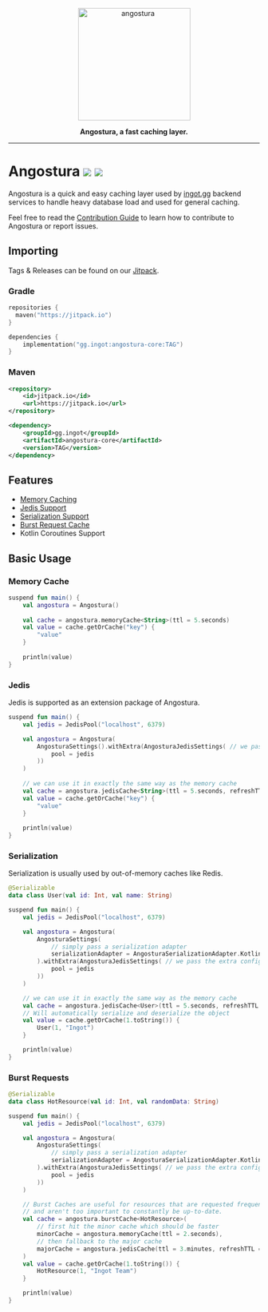 <a href="https://ingot.gg/">
    <p align="center">
        <img width="225" height="225" src="https://raw.githubusercontent.com/IngotGG/branding/master/branding.svg" alt="angostura"/>
    </p>
</a>

<p align="center">
    <strong>Angostura, a fast caching layer.</strong>
</p>

--- 

# Angostura [![](https://jitpack.io/v/gg.ingot/angostura.svg)](https://jitpack.io/#gg.ingot/angostura) [![](https://jitci.com/gh/IngotGG/angostura/svg)](https://jitci.com/gh/IngotGG/angostura)

Angostura is a quick and easy caching layer used by [ingot.gg](https://ingot.gg) backend services to handle heavy database load and used for general caching.

Feel free to read the [Contribution Guide](https://github.com/IngotGG/angostura/blob/master/CONTRIBUTING.md) to learn how to contribute to Angostura or report issues.

## Importing

Tags & Releases can be found on our [Jitpack](https://jitpack.io/#gg.ingot/angostura).

### Gradle

```kts
repositories {
  maven("https://jitpack.io")
}

dependencies {
    implementation("gg.ingot:angostura-core:TAG")
}
```
### Maven
```xml
<repository>
    <id>jitpack.io</id>
    <url>https://jitpack.io</url>
</repository>

<dependency>
    <groupId>gg.ingot</groupId>
    <artifactId>angostura-core</artifactId>
    <version>TAG</version>
</dependency>
```

## Features
* [Memory Caching](#memory-cache)
* [Jedis Support](#jedis)
* [Serialization Support](#serialization)
* [Burst Request Cache](#burst-cache)
* Kotlin Coroutines Support

## Basic Usage

### Memory Cache
```kotlin
suspend fun main() {
    val angostura = Angostura()
    
    val cache = angostura.memoryCache<String>(ttl = 5.seconds)
    val value = cache.getOrCache("key") {
        "value"
    }
    
    println(value)
}
```

### Jedis
Jedis is supported as an extension package of Angostura.
```kotlin
suspend fun main() {
    val jedis = JedisPool("localhost", 6379)

    val angostura = Angostura(
        AngosturaSettings().withExtra(AngosturaJedisSettings( // we pass the extra config
            pool = jedis
        ))
    )
    
    // we can use it in exactly the same way as the memory cache
    val cache = angostura.jedisCache<String>(ttl = 5.seconds, refreshTTL = true)
    val value = cache.getOrCache("key") {
        "value"
    }
    
    println(value)
}
```

### Serialization
Serialization is usually used by out-of-memory caches like Redis.
```kotlin
@Serializable
data class User(val id: Int, val name: String)

suspend fun main() {
    val jedis = JedisPool("localhost", 6379)

    val angostura = Angostura(
        AngosturaSettings(
            // simply pass a serialization adapter
            serializationAdapter = AngosturaSerializationAdapter.Kotlinx(Json)
        ).withExtra(AngosturaJedisSettings( // we pass the extra config
            pool = jedis
        ))
    )

    // we can use it in exactly the same way as the memory cache
    val cache = angostura.jedisCache<User>(ttl = 5.seconds, refreshTTL = true)
    // Will automatically serialize and deserialize the object
    val value = cache.getOrCache(1.toString()) {
        User(1, "Ingot")
    }

    println(value)
}
```

### Burst Requests
```kotlin
@Serializable
data class HotResource(val id: Int, val randomData: String)

suspend fun main() {
    val jedis = JedisPool("localhost", 6379)

    val angostura = Angostura(
        AngosturaSettings(
            // simply pass a serialization adapter
            serializationAdapter = AngosturaSerializationAdapter.Kotlinx(Json)
        ).withExtra(AngosturaJedisSettings( // we pass the extra config
            pool = jedis
        ))
    )

    // Burst Caches are useful for resources that are requested frequently
    // and aren't too important to constantly be up-to-date.
    val cache = angostura.burstCache<HotResource>(
        // first hit the minor cache which should be faster
        minorCache = angostura.memoryCache(ttl = 2.seconds),
        // then fallback to the major cache
        majorCache = angostura.jedisCache(ttl = 3.minutes, refreshTTL = true)
    )
    val value = cache.getOrCache(1.toString()) {
        HotResource(1, "Ingot Team")
    }

    println(value)
}
```
